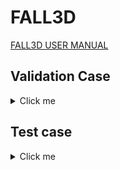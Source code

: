# FALL3D

[FALL3D USER MANUAL](https://fall3d-suite.gitlab.io/fall3d/chapters/overview.html)

## Validation Case 

<details>
  <summary>Click me</summary>

### Raikoke 

- The Raikoke-2019 run case considers a deterministic (single scenario) SO2 dispersal simulation from the June 2019 Raikoke eruption. The simulation is driven by GFS model wind fields. 

- To fetch the LFS objects for the Raikoke-2019 test case, run this command:

```shell
module load git-lfs # needs to be installed on Thea
git submodule update --init
```

#### Leonardo 

<details>
  <summary>Click me</summary>

**Baremetal**

```shell
reframe \
    -C power-capping/configuration/leonardo.py \
    -c power-capping/applications/fall3d/fall3d.py \
    --prefix $SCRATCH/REFRAME-FALL3D \
    --keep-stage-files \
    --dont-restage \
    --performance-report \
    --module-mappings power-capping/applications/fall3d/leonardo_modmap.txt \
    -S build_locally=True \
    -p default \
    -J qos=normal \
    -J account=cin_staff \
    -n fall3d_raikoke_test \
    -S fall3d_raikoke_test.execution_mode=baremetal \
    --dry-run
```

**Container**

At the moment we assume that the SIF image has already been pulled/build to the local file system. Thus, please see [HPCCM_FALL3D](./hpccm/README.md) for more information on the build process. Eventually we might consider opening the remote registry to the public and have Singularity automatically pull the image at runtime.  

```shell
reframe \
    -C power-capping/configuration/leonardo.py \
    -c power-capping/applications/fall3d/fall3d.py \
    --prefix $SCRATCH/REFRAME-FALL3D \
    --keep-stage-files \
    --performance-report \
    -M openmpi:openmpi/4.1.6--nvhpc--24.3 \
    -p default \
    -J qos=normal \
    -J account=cin_staff \
    -n fall3d_raikoke_test \
    -S fall3d_raikoke_test.execution_mode=container \
    -S fall3d_raikoke_test.image=$SCRATCH/POWER_CAPPING/SIF_IMAGES/fall3d.sif \
    --dry-run
```

</details>

#### Thea

<details>
  <summary>Click me</summary>

**Baremetal**

```shell
reframe \
    -C power-capping/configuration/thea.py \
    -c power-capping/applications/fall3d/fall3d.py \
    --prefix $SCRATCH/REFRAME-FALL3D \
    --keep-stage-files \
    --dont-restage \
    --performance-report \
    --module-mappings power-capping/applications/fall3d/thea_modmap.txt \
    -p default \
    -n fall3d_raikoke_test \
    -S fall3d_raikoke_test.execution_mode=baremetal \
    --dry-run
```

**Container**

```shell
reframe \
    -C power-capping/configuration/thea.py \
    -c power-capping/applications/fall3d/fall3d.py \
    --prefix $SCRATCH/REFRAME-FALL3D \
    --keep-stage-files \
    --performance-report \
    -M openmpi:nvhpc/24.11-gcc-12.3.0-ixv \
    -p default \
    -n fall3d_raikoke_test \
    -S fall3d_raikoke_test.execution_mode=container \
    -S fall3d_raikoke_test.image=$SCRATCH/SIF_IMAGES/fall3d.sif \
    --dry-run
```

</details>

</details>


## Test case


<details>
  <summary>Click me</summary>

#### Leonardo 

<details>
  <summary>Click me</summary>

**Baremetal**

```shell
reframe \
    -C power-capping/configuration/leonardo.py \
    -c power-capping/applications/fall3d/fall3d.py \
    --prefix $SCRATCH/REFRAME-FALL3D \
    --keep-stage-files \
    --dont-restage \
    --performance-report \
    --module-mappings power-capping/applications/fall3d/leonardo_modmap.txt \
    -S build_locally=True \
    -p default \
    -J qos=normal \
    -J account=cin_staff \
    -n fall3d_raikoke_large_test \
    -S fall3d_raikoke_large_test.execution_mode=baremetal \
    --dry-run
```

**Container**

At the moment we assume that the SIF image has already been pulled/build to the local file system. Thus, please see [HPCCM_FALL3D](./hpccm/README.md) for more information on the build process. Eventually we might consider opening the remote registry to the public and have Singularity automatically pull the image at runtime.  

```shell
reframe \
    -C power-capping/configuration/leonardo.py \
    -c power-capping/applications/fall3d/fall3d.py \
    --prefix $SCRATCH/REFRAME-FALL3D \
    --keep-stage-files \
    --performance-report \
    -M openmpi:openmpi/4.1.6--nvhpc--24.3 \
    -p default \
    -J qos=normal \
    -J account=cin_staff \
    -n fall3d_raikoke_large_test \
    -S fall3d_raikoke_large_test.execution_mode=container \
    -S fall3d_raikoke_large_test.image=$SCRATCH/POWER_CAPPING/SIF_IMAGES/fall3d.sif \
    --dry-run
```

|asctime            |reframe version|job_completion_time|info                                                                      |modules|result|executable                                                                                                                                                                                                                                                                                                                                                                                                                                                                                                                                                                    |executable_opts|system  |partition|environ|descr                         |job_nodelist|num_tasks_per_node|num_cpus_per_task|num_gpus_per_node|num_tasks|exclusive_access|elapsed_time_value|elapsed_time_unit|FIELD21|FIELD22|FIELD23|
|-------------------|---------------|-------------------|--------------------------------------------------------------------------|-------|------|------------------------------------------------------------------------------------------------------------------------------------------------------------------------------------------------------------------------------------------------------------------------------------------------------------------------------------------------------------------------------------------------------------------------------------------------------------------------------------------------------------------------------------------------------------------------------|---------------|--------|---------|-------|------------------------------|------------|------------------|-----------------|-----------------|---------|----------------|------------------|-----------------|-------|-------|-------|
|2025-01-21T12:09:02|reframe 4.7.2  |2025-01-21T12:08:56|fall3d_raikoke_large_test %num_gpus=16 /4a520641 @leonardo:booster+default|openmpi|pass  |singularity exec -B"/leonardo_scratch/large/userinternal/mredenti/POWER_CAPPING/power-capping/applications/fall3d/raikoke-2019-large:/leonardo_scratch/large/userinternal/mredenti/POWER_CAPPING/power-capping/applications/fall3d/raikoke-2019-large" -B"/leonardo_scratch/large/userinternal/mredenti/REFRAME-FALL3D-CONTAINER/stage/leonardo/booster/default/fall3d_raikoke_large_test_4a520641:/rfm_workdir" --nv --pwd /rfm_workdir --no-home /leonardo_scratch/large/userinternal/mredenti/POWER_CAPPING/SIF_IMAGES/fall3d_take2.sif Fall3d.x All Raikoke-2019.inp 4 4 1|               |leonardo|booster  |default|Fall3d Raikoke-2019 large test|lrdn0371    |lrdn0396          |lrdn3204         |lrdn3210         |4        |8               |4                 |16               |true   |362.0  |s      |
|2025-01-21T12:10:17|reframe 4.7.2  |2025-01-21T12:10:10|fall3d_raikoke_large_test %num_gpus=8 /1aacb0d6 @leonardo:booster+default |openmpi|pass  |singularity exec -B"/leonardo_scratch/large/userinternal/mredenti/POWER_CAPPING/power-capping/applications/fall3d/raikoke-2019-large:/leonardo_scratch/large/userinternal/mredenti/POWER_CAPPING/power-capping/applications/fall3d/raikoke-2019-large" -B"/leonardo_scratch/large/userinternal/mredenti/REFRAME-FALL3D-CONTAINER/stage/leonardo/booster/default/fall3d_raikoke_large_test_1aacb0d6:/rfm_workdir" --nv --pwd /rfm_workdir --no-home /leonardo_scratch/large/userinternal/mredenti/POWER_CAPPING/SIF_IMAGES/fall3d_take2.sif Fall3d.x All Raikoke-2019.inp 4 2 1|               |leonardo|booster  |default|Fall3d Raikoke-2019 large test|lrdn0402    |lrdn0406          |4                |8                |4        |8               |true              |561.0            |s      |       |       |
|2025-01-21T12:15:09|reframe 4.7.2  |2025-01-21T12:15:03|fall3d_raikoke_large_test %num_gpus=4 /bd4223ae @leonardo:booster+default |openmpi|pass  |singularity exec -B"/leonardo_scratch/large/userinternal/mredenti/POWER_CAPPING/power-capping/applications/fall3d/raikoke-2019-large:/leonardo_scratch/large/userinternal/mredenti/POWER_CAPPING/power-capping/applications/fall3d/raikoke-2019-large" -B"/leonardo_scratch/large/userinternal/mredenti/REFRAME-FALL3D-CONTAINER/stage/leonardo/booster/default/fall3d_raikoke_large_test_bd4223ae:/rfm_workdir" --nv --pwd /rfm_workdir --no-home /leonardo_scratch/large/userinternal/mredenti/POWER_CAPPING/SIF_IMAGES/fall3d_take2.sif Fall3d.x All Raikoke-2019.inp 2 2 1|               |leonardo|booster  |default|Fall3d Raikoke-2019 large test|lrdn2995    |4                 |8                |4                |4        |true            |854.0             |s                |       |       |       |


</details>

#### Thea

<details>
  <summary>Click me</summary>

**Baremetal**

```shell
reframe \
    -C power-capping/configuration/thea.py \
    -c power-capping/applications/fall3d/fall3d.py \
    --prefix $SCRATCH/REFRAME-FALL3D \
    --keep-stage-files \
    --dont-restage \
    --performance-report \
    --module-mappings power-capping/applications/fall3d/thea_modmap.txt \
    -p default \
    -n fall3d_raikoke_test \
    -S fall3d_raikoke_test.execution_mode=baremetal \
    --dry-run
```

**Container**

```shell
reframe \
    -C power-capping/configuration/thea.py \
    -c power-capping/applications/fall3d/fall3d.py \
    --prefix $SCRATCH/REFRAME-FALL3D \
    --keep-stage-files \
    --performance-report \
    -M openmpi:nvhpc/24.11-gcc-12.3.0-ixv \
    -p default \
    -n fall3d_raikoke_test \
    -S fall3d_raikoke_test.execution_mode=container \
    -S fall3d_raikoke_test.image=$SCRATCH/SIF_IMAGES/fall3d.sif \
    --dry-run
```

  </details>